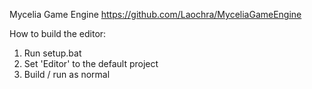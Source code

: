 Mycelia Game Engine
https://github.com/Laochra/MyceliaGameEngine

How to build the editor:
1. Run setup.bat
2. Set 'Editor' to the default project
3. Build / run as normal